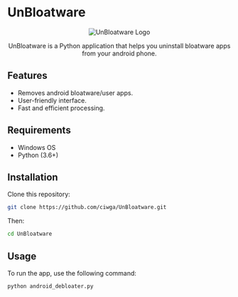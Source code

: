 # UnBloatware
<p align="center">
  <img src="assets/android_debloater.ico" alt="UnBloatware Logo" />
</p>

<p align="center">
  UnBloatware is a Python application that helps you uninstall bloatware apps from your android phone.
</p>

## Features

- Removes android bloatware/user apps.
- User-friendly interface.
- Fast and efficient processing.

## Requirements

- Windows OS
- Python (3.6+)

## Installation

Clone this repository:

  ```bash 
git clone https://github.com/ciwga/UnBloatware.git
```
Then:
```bash
cd UnBloatware
```

## Usage

To run the app, use the following command:
```bash
python android_debloater.py
```
